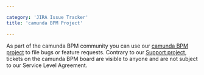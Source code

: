 ```yaml
---

category: 'JIRA Issue Tracker'
title: 'camunda BPM Project'

---
```



As part of the camunda BPM community you can use our [camunda BPM project](https://app.camunda.com/jira/browse/CAM) to file bugs or feature requests. Contrary to our [Support project](ref:#jira-issue-tracker-support-project-create-a-support-ticket), tickets on the camunda BPM board are visible to anyone and are not subject to our Service Level Agreement.